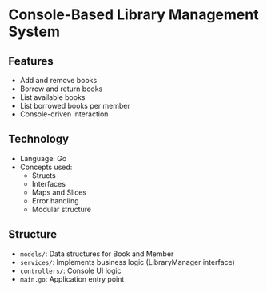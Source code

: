 # Console-Based Library Management System

## Features

- Add and remove books
- Borrow and return books
- List available books
- List borrowed books per member
- Console-driven interaction

## Technology

- Language: Go
- Concepts used:
  - Structs
  - Interfaces
  - Maps and Slices
  - Error handling
  - Modular structure

## Structure

- `models/`: Data structures for Book and Member
- `services/`: Implements business logic (LibraryManager interface)
- `controllers/`: Console UI logic
- `main.go`: Application entry point
